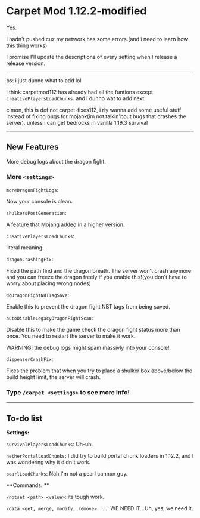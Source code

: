 # Carpet Mod 1.12.2-modified
Yes.

I hadn't pushed cuz my network has some errors.(and i need to learn how this thing works)

I promise I'll update the descriptions of every setting when I release a release version.

------

ps: i just dunno what to add lol

i think carpetmod112 has already had all the funtions except `creativePlayersLoadChunks`. and i dunno wat to add next

c'mon, this is def not carpet-fixes112, i rly wanna add some useful stuff instead of fixing bugs for mojank(im not talkin'bout bugs that crashes the server). unless i can get bedrocks in vanilla 1.19.3 survival

------

## New Features

More debug logs about the dragon fight.

### More `<settings>`

`moreDragonFightLogs`: 

Now your console is clean.

`shulkersPostGeneration`:

A feature that Mojang added in a higher version.

`creativePlayersLoadChunks`: 

literal meaning.

`dragonCrashingFix`: 

Fixed the path find and the dragon breath. The server won't crash anymore and you can freeze the dragon freely if you enable this!(you don't have to worry about placing wrong nodes)


`doDragonFightNBTTagSave`: 

Enable this to prevent the dragon fight NBT tags from being saved.


`autoDisableLegacyDragonFightScan`: 

Disable this to make the game check the dragon fight status more than once. You need to restart the server to make it work.

WARNING! the debug logs might spam massivly into your console!

`dispenserCrashFix`: 

Fixes the problem that when you try to place a shulker box above/below the build height limit, the server will crash.

### **Type `/carpet <settings>` to see more info!**

------

## To-do list

**Settings:**

`survivalPlayersLoadChunks`: Uh-uh.

`netherPortalLoadChunks`: I did try to build portal chunk loaders in 1.12.2, and I was wondering why it didn't work.

`pearlLoadChunks`: Nah I'm not a pearl cannon guy.


**Commands: **

`/nbtset <path> <value>`: its tough work.

`/data <get, merge, modify, remove> ...`: WE NEED IT...Uh, yes, we need it.
